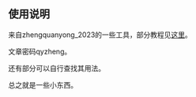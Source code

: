 ## 使用说明

来自zhengquanyong\_2023​的一些工具，部分教程见[这里](https://www.cnblogs.com/zqytcl/protected/p/12632440.html)。

文章密码qyzheng。

还有部分可以自行查找其用法。

总之就是一些小东西。